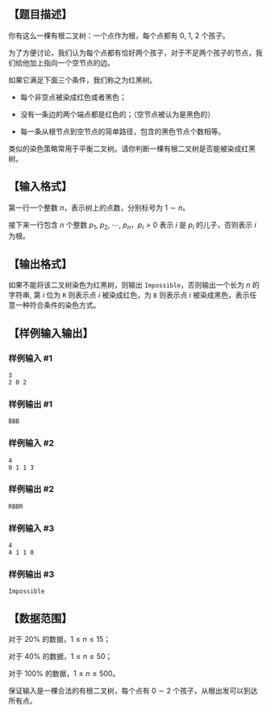 ## 【题目描述】

你有这么一棵有根二叉树：一个点作为根，每个点都有 $0,\ 1,\ 2$ 个孩子。

为了方便讨论，我们认为每个点都有恰好两个孩子，对于不足两个孩子的节点，我们给他加上指向一个空节点的边。

如果它满足下面三个条件，我们称之为红黑树。

- 每个非空点被染成红色或者黑色；

- 没有一条边的两个端点都是红色的；（空节点被认为是黑色的）

- 每一条从根节点到空节点的简单路径，包含的黑色节点个数相等。

类似的染色策略常用于平衡二叉树。请你判断一棵有根二叉树是否能被染成红黑树。

## 【输入格式】

第一行一个整数 $n$，表示树上的点数，分别标号为 $1\sim n$。

接下来一行包含 $n$ 个整数 $p_1,\ p_2,\ \cdots,\ p_n$，$p_i > 0$ 表示 $i$ 是 $p_i$ 的儿子，否则表示 $i$ 为根。

## 【输出格式】

如果不能将该二叉树染色为红黑树，则输出 `Impossible`，否则输出一个长为 $n$ 的字符串, 第 $i$ 位为 `R` 则表示点 $i$ 被染成红色，为 `B` 则表示点 $i$ 被染成黑色，表示任意一种符合条件的染色方式。

## 【样例输入输出】

### 样例输入 #1

```
3
2 0 2
```

### 样例输出 #1

```
BBB
```

### 样例输入 #2

```
4
0 1 1 3
```

### 样例输出 #2

```
RBBR
```

### 样例输入 #3

```
4
4 1 1 0
```

### 样例输出 #3

```
Impossible
```

## 【数据范围】

对于 $20\%$ 的数据，$1\leq n\leq 15$；

对于 $40\%$ 的数据，$1\leq n\leq 50$；

对于 $100\%$ 的数据，$1\leq n\leq 500$。

保证输入是一棵合法的有根二叉树，每个点有 $0\sim 2$ 个孩子，从根出发可以到达所有点。
